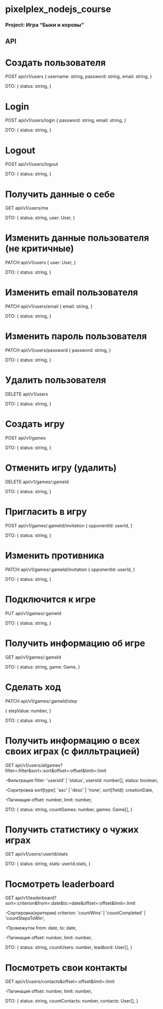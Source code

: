 # pixelplex_nodejs_course

### Project: Игра “Быки и коровы”

## API

# Создать пользователя
POST api/v1/users
{
  username: string,
  password: string,
  email: string,
}

DTO:
{
  status: string,
}

# Login
POST api/v1/users/login
{
  password: string,
  email: string,
}

DTO:
{
  status: string,
}

# Logout
POST api/v1/users/logout

DTO:
{
  status: string,
}

# Получить данные о себе
GET api/v1/users/me

DTO:
{
  status: string,
  user: User,
}

# Изменить данные пользователя (не критичные)
PATCH api/v1/users
{
  user: User,
}

DTO:
{
  status: string,
}

# Изменить email пользователя
PATCH api/v1/users/email
{
  email: string,
}

DTO:
{
  status: string,
}

# Изменить пароль пользователя
PATCH api/v1/users/password
{
  password: string,
}

DTO:
{
  status: string,
}

# Удалить пользователя
DELETE api/v1/users

DTO:
{
  status: string,
}

# Создать игру
POST api/v1/games

DTO:
{
  status: string,
}

# Отменить игру (удалить)
DELETE api/v1/games/:gameId

DTO:
{
  status: string,
}

# Пригласить в игру
POST api/v1/games/:gameId/invitation
{
  opponentId: userId,
}

DTO:
{
  status: string,
}

# Изменить противника
PATCH api/v1/games/:gameId/invitation
{
  opponentId: userId,
}

DTO:
{
  status: string,
}

# Подключится к игре
PUT api/v1/games/:gameId

DTO:
{
  status: string,
}

# Получить информацию об игре
GET api/v1/games/:gameId

DTO:
{
  status: string,
  game: Game,
}

# Сделать ход
PATCH api/v1/games/:gameId/step

{
  stepValue: number,
}

DTO:
{
  status: string,
}


# Получить информацию о всех своих играх (с филльтрацией)
GET api/v1/users/allgames?filter=:filter&sort=:sort&offset=:offset&limit=:limit

  -Фильтрация
    filter: 'usersId' | 'status',
      usersId: number[],
      status: boolean,

  -Соритровка
    sort[type]: 'asc' | 'desc' | 'none',
    sort[field]: сreationDate,

  -Пагинация
    offset: number,
    limit: number,

DTO:
{
  status: string,
  countGames: number,
  games: Game[],
}

# Получить статистику о чужих играх
GET api/v1/users/:userId/stats

DTO:
{
  status: string,
  stats: userId.stats,
}

# Поcмотреть leaderboard
GET api/v1/leaderboard?sort=:criterion&from=:date&to:=date&offset=:offset&limit=:limit

  -Сортировка(критерии)
    criterion: 'countWins' | 'countCompleted' | 'countStepsToWin',

  -Промежуток
    from: date,
    to: date,

  -Пагинация
    offset: number,
    limit: number,

DTO:
{
  status: string,
  countUsers: number,
  leadbord: User[],
}

# Посмотреть свои контакты
GET api/v1/users/contacts&offset=:offset&limit=:limit

  -Пагинация
    offset: number,
    limit: number,

DTO:
{
  status: string,
  countContacts: number,
  contacts: User[],
}
